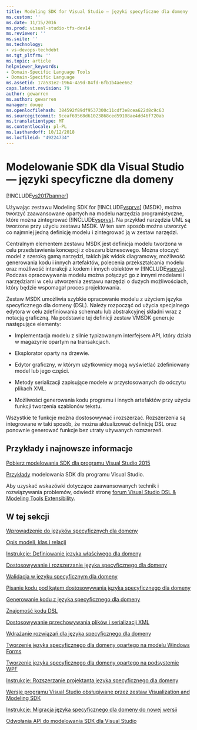 ```yaml
---
title: Modeling SDK for Visual Studio — języki specyficzne dla domeny | Dokumentacja firmy Microsoft
ms.custom: ''
ms.date: 11/15/2016
ms.prod: visual-studio-tfs-dev14
ms.reviewer: ''
ms.suite: ''
ms.technology:
- vs-devops-techdebt
ms.tgt_pltfrm: ''
ms.topic: article
helpviewer_keywords:
- Domain-Specific Language Tools
- Domain-Specific Language
ms.assetid: 17a531e2-1964-4a9d-84fd-6fb1b4aee662
caps.latest.revision: 79
author: gewarren
ms.author: gewarren
manager: douge
ms.openlocfilehash: 384592f89df9537300c11cdf3e8cea622d8c9c63
ms.sourcegitcommit: 9ceaf69568d61023868ced59108ae4dd46f720ab
ms.translationtype: MT
ms.contentlocale: pl-PL
ms.lasthandoff: 10/12/2018
ms.locfileid: "49224734"
---
```

# <a name="modeling-sdk-for-visual-studio---domain-specific-languages"></a>Modelowanie SDK dla Visual Studio — języki specyficzne dla domeny
[!INCLUDE[vs2017banner](../includes/vs2017banner.md)]

Używając zestawu Modeling SDK for [!INCLUDE[vsprvs](../includes/vsprvs-md.md)] (MSDK), można tworzyć zaawansowane opartych na modelu narzędzia programistyczne, które można zintegrować [!INCLUDE[vsprvs](../includes/vsprvs-md.md)]. Na przykład narzędzia UML są tworzone przy użyciu zestawu MSDK. W ten sam sposób można utworzyć co najmniej jedną definicję modelu i zintegrować ją w zestaw narzędzi.  
  
 Centralnym elementem zestawu MSDK jest definicja modelu tworzona w celu przedstawienia koncepcji z obszaru biznesowego. Można otoczyć model z szeroką gamą narzędzi, takich jak widok diagramowy, możliwość generowania kodu i innych artefaktów, polecenia przekształcania modelu oraz możliwość interakcji z kodem i innych obiektów w [!INCLUDE[vsprvs](../includes/vsprvs-md.md)]. Podczas opracowywania modelu można połączyć go z innymi modelami i narzędziami w celu utworzenia zestawu narzędzi o dużych możliwościach, który będzie wspomagał proces projektowania.  
  
 Zestaw MSDK umożliwia szybkie opracowanie modelu z użyciem języka specyficznego dla domeny (DSL). Należy rozpocząć od użycia specjalnego edytora w celu zdefiniowania schematu lub abstrakcyjnej składni wraz z notacją graficzną. Na podstawie tej definicji zestaw VMSDK generuje następujące elementy:  
  
-   Implementacja modelu z silnie typizowanym interfejsem API, który działa w magazynie opartym na transakcjach.  
  
-   Eksplorator oparty na drzewie.  
  
-   Edytor graficzny, w którym użytkownicy mogą wyświetlać zdefiniowany model lub jego części.  
  
-   Metody serializacji zapisujące modele w przystosowanych do odczytu plikach XML.  
  
-   Możliwości generowania kodu programu i innych artefaktów przy użyciu funkcji tworzenia szablonów tekstu.  
  
 Wszystkie te funkcje można dostosowywać i rozszerzać. Rozszerzenia są integrowane w taki sposób, że można aktualizować definicję DSL oraz ponownie generować funkcje bez utraty używanych rozszerzeń.  
  
## <a name="samples-and-the-latest-information"></a>Przykłady i najnowsze informacje  
 [Pobierz modelowania SDK dla programu Visual Studio 2015](http://www.microsoft.com/download/details.aspx?id=48148)  
  
 [Przykłady](http://go.microsoft.com/fwlink/?LinkId=186128) modelowania SDK dla programu Visual Studio.  
  
 Aby uzyskać wskazówki dotyczące zaawansowanych technik i rozwiązywania problemów, odwiedź stronę [forum Visual Studio DSL & Modeling Tools Extensibility](http://go.microsoft.com/fwlink/?LinkID=186074).  
  
## <a name="in-this-section"></a>W tej sekcji  
 [Wprowadzenie do języków specyficznych dla domeny](../modeling/getting-started-with-domain-specific-languages.md)  
  
 [Opis modeli, klas i relacji](../modeling/understanding-models-classes-and-relationships.md)  
  
 [Instrukcje: Definiowanie języka właściwego dla domeny](../modeling/how-to-define-a-domain-specific-language.md)  
  
 [Dostosowywanie i rozszerzanie języka specyficznego dla domeny](../modeling/customizing-and-extending-a-domain-specific-language.md)  
  
 [Walidacja w języku specyficznym dla domeny](../modeling/validation-in-a-domain-specific-language.md)  
  
 [Pisanie kodu pod kątem dostosowywania języka specyficznego dla domeny](../modeling/writing-code-to-customise-a-domain-specific-language.md)  
  
 [Generowanie kodu z języka specyficznego dla domeny](../modeling/generating-code-from-a-domain-specific-language.md)  
  
 [Znajomość kodu DSL](../modeling/understanding-the-dsl-code.md)  
  
 [Dostosowywanie przechowywania plików i serializacji XML](../modeling/customizing-file-storage-and-xml-serialization.md)  
  
 [Wdrażanie rozwiązań dla języka specyficznego dla domeny](../modeling/deploying-domain-specific-language-solutions.md)  
  
 [Tworzenie języka specyficznego dla domeny opartego na modelu Windows Forms](../modeling/creating-a-windows-forms-based-domain-specific-language.md)  
  
 [Tworzenie języka specyficznego dla domeny opartego na podsystemie WPF](../modeling/creating-a-wpf-based-domain-specific-language.md)  
  
 [Instrukcje: Rozszerzanie projektanta języka specyficznego dla domeny](../modeling/how-to-extend-the-domain-specific-language-designer.md)  
  
 [Wersje programu Visual Studio obsługiwane przez zestaw Visualization and Modeling SDK](../modeling/supported-visual-studio-editions-for-visualization-amp-modeling-sdk.md)  
  
 [Instrukcje: Migracja języka specyficznego dla domeny do nowej wersji](../modeling/how-to-migrate-a-domain-specific-language-to-a-new-version.md)  
  
 [Odwołania API do modelowania SDK dla Visual Studio](../modeling/api-reference-for-modeling-sdk-for-visual-studio.md)



